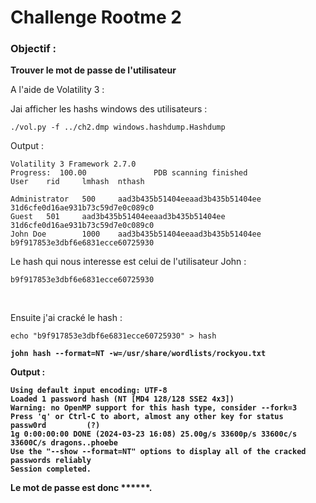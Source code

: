 # Challenge Rootme 2

### Objectif : 

**Trouver le mot de passe de l'utilisateur**

A l'aide de Volatility 3 :

Jai afficher les hashs windows des utilisateurs :

    ./vol.py -f ../ch2.dmp windows.hashdump.Hashdump 

Output :

    Volatility 3 Framework 2.7.0
    Progress:  100.00               PDB scanning finished                        
    User    rid     lmhash  nthash

    Administrator   500     aad3b435b51404eeaad3b435b51404ee        31d6cfe0d16ae931b73c59d7e0c089c0
    Guest   501     aad3b435b51404eeaad3b435b51404ee        31d6cfe0d16ae931b73c59d7e0c089c0
    John Doe        1000    aad3b435b51404eeaad3b435b51404ee        b9f917853e3dbf6e6831ecce60725930
                                                                                        

Le hash qui nous interesse est celui de l'utilisateur John :                            
    
    b9f917853e3dbf6e6831ecce60725930

<br>

Ensuite j'ai cracké le hash :

    echo "b9f917853e3dbf6e6831ecce60725930" > hash 
<b>

    john hash --format=NT -w=/usr/share/wordlists/rockyou.txt

Output : 

    Using default input encoding: UTF-8
    Loaded 1 password hash (NT [MD4 128/128 SSE2 4x3])
    Warning: no OpenMP support for this hash type, consider --fork=3
    Press 'q' or Ctrl-C to abort, almost any other key for status
    passw0rd         (?)     
    1g 0:00:00:00 DONE (2024-03-23 16:08) 25.00g/s 33600p/s 33600c/s 33600C/s dragons..phoebe
    Use the "--show --format=NT" options to display all of the cracked passwords reliably
    Session completed. 

Le mot de passe est donc ******.
